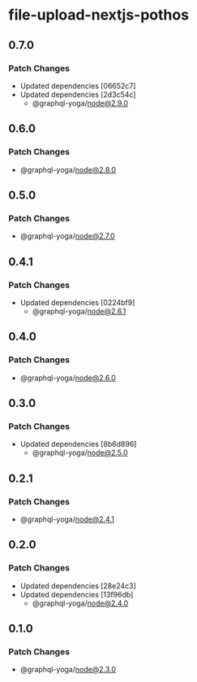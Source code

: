 # file-upload-nextjs-pothos

## 0.7.0

### Patch Changes

- Updated dependencies [06652c7]
- Updated dependencies [2d3c54c]
  - @graphql-yoga/node@2.9.0

## 0.6.0

### Patch Changes

- @graphql-yoga/node@2.8.0

## 0.5.0

### Patch Changes

- @graphql-yoga/node@2.7.0

## 0.4.1

### Patch Changes

- Updated dependencies [0224bf9]
  - @graphql-yoga/node@2.6.1

## 0.4.0

### Patch Changes

- @graphql-yoga/node@2.6.0

## 0.3.0

### Patch Changes

- Updated dependencies [8b6d896]
  - @graphql-yoga/node@2.5.0

## 0.2.1

### Patch Changes

- @graphql-yoga/node@2.4.1

## 0.2.0

### Patch Changes

- Updated dependencies [28e24c3]
- Updated dependencies [13f96db]
  - @graphql-yoga/node@2.4.0

## 0.1.0

### Patch Changes

- @graphql-yoga/node@2.3.0
